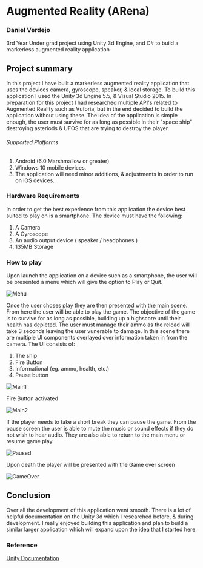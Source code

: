 # Augmented Reality (ARena)

### Daniel Verdejo
3rd Year Under grad project using Unity 3d Engine, and C# to build a markerless augmented reality application

## Project summary

In this project I have built a markerless augmented reality application that uses the devices camera, gyroscope, speaker, & local storage. 
To build this application I used the Unity 3d Engine 5.5, & Visual Studio 2015. 
In preparation for this project I had researched multiple API's related to Augmented Reality such as Vuforia, but in the end decided to build the application without using these. 
The idea of the application is simple enough, the user must survive for as long as possible in their "space ship" destroying asteriods & UFOS that are trying to destroy the player. 

###### Supported Platforms

1. Android (6.0 Marshmallow or greater)
2. Windows 10 mobile devices. 
3. The application will need minor additions, & adjustments in order to run on iOS devices.

### Hardware Requirements

In order to get the best experience from this application the device best suited to play on is a smartphone. 
The device must have the following:
1. A Camera
2. A Gyroscope
3. An audio output device ( speaker / headphones )
4. 135MB Storage

### How to play

Upon launch the application on a device such as a smartphone, the user will be presented a menu which will give the option to Play or Quit.

![Menu](http://imgur.com/XQntvJi.png)

Once the user choses play they are then presented with the main scene. From here the user will be able to play the game. 
The objective of the game is to survive for as long as possible, building up a highscore until their health has depleted. 
The user must manage their ammo as the reload will take 3 seconds leaving the user vunerable to damage. 
In this scene there are multiple UI components overlayed over information taken in from the camera.
The UI consists of:

1. The ship
2. Fire Button
2. Informational (eg. ammo, health, etc.)
4. Pause button

![Main1](http://imgur.com/pgnoyVb.png)

Fire Button activated

![Main2](http://imgur.com/lQMnviN.png)

If the player needs to take a short break they can pause the game. 
From the pause screen the user is able to mute the music or sound effects if they do not wish to hear audio. 
They are also able to return to the main menu or resume game play.

![Paused](http://imgur.com/gP3lF05.png)

Upon death the player will be presented with the Game over screen

![GameOver](http://imgur.com/advh2Z7.png)

## Conclusion

Over all the development of this application went smooth. 
There is a lot of helpful documentation on the Unity 3d which I researched before, & during development. 
I really enjoyed building this application and plan to build a similar larger application which will expand upon the idea that I started here.

### Reference

[Unity Documentation](https://docs.unity3d.com/ScriptReference/)
